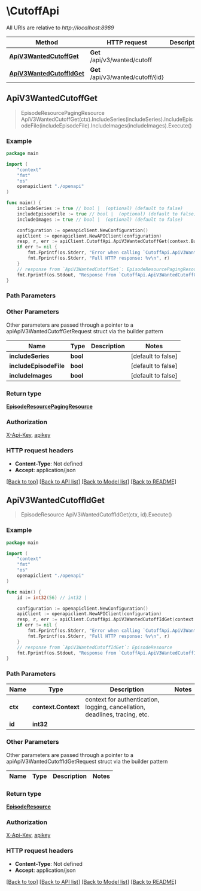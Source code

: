 # \CutoffApi

All URIs are relative to *http://localhost:8989*

Method | HTTP request | Description
------------- | ------------- | -------------
[**ApiV3WantedCutoffGet**](CutoffApi.md#ApiV3WantedCutoffGet) | **Get** /api/v3/wanted/cutoff | 
[**ApiV3WantedCutoffIdGet**](CutoffApi.md#ApiV3WantedCutoffIdGet) | **Get** /api/v3/wanted/cutoff/{id} | 



## ApiV3WantedCutoffGet

> EpisodeResourcePagingResource ApiV3WantedCutoffGet(ctx).IncludeSeries(includeSeries).IncludeEpisodeFile(includeEpisodeFile).IncludeImages(includeImages).Execute()



### Example

```go
package main

import (
    "context"
    "fmt"
    "os"
    openapiclient "./openapi"
)

func main() {
    includeSeries := true // bool |  (optional) (default to false)
    includeEpisodeFile := true // bool |  (optional) (default to false)
    includeImages := true // bool |  (optional) (default to false)

    configuration := openapiclient.NewConfiguration()
    apiClient := openapiclient.NewAPIClient(configuration)
    resp, r, err := apiClient.CutoffApi.ApiV3WantedCutoffGet(context.Background()).IncludeSeries(includeSeries).IncludeEpisodeFile(includeEpisodeFile).IncludeImages(includeImages).Execute()
    if err != nil {
        fmt.Fprintf(os.Stderr, "Error when calling `CutoffApi.ApiV3WantedCutoffGet``: %v\n", err)
        fmt.Fprintf(os.Stderr, "Full HTTP response: %v\n", r)
    }
    // response from `ApiV3WantedCutoffGet`: EpisodeResourcePagingResource
    fmt.Fprintf(os.Stdout, "Response from `CutoffApi.ApiV3WantedCutoffGet`: %v\n", resp)
}
```

### Path Parameters



### Other Parameters

Other parameters are passed through a pointer to a apiApiV3WantedCutoffGetRequest struct via the builder pattern


Name | Type | Description  | Notes
------------- | ------------- | ------------- | -------------
 **includeSeries** | **bool** |  | [default to false]
 **includeEpisodeFile** | **bool** |  | [default to false]
 **includeImages** | **bool** |  | [default to false]

### Return type

[**EpisodeResourcePagingResource**](EpisodeResourcePagingResource.md)

### Authorization

[X-Api-Key](../README.md#X-Api-Key), [apikey](../README.md#apikey)

### HTTP request headers

- **Content-Type**: Not defined
- **Accept**: application/json

[[Back to top]](#) [[Back to API list]](../README.md#documentation-for-api-endpoints)
[[Back to Model list]](../README.md#documentation-for-models)
[[Back to README]](../README.md)


## ApiV3WantedCutoffIdGet

> EpisodeResource ApiV3WantedCutoffIdGet(ctx, id).Execute()



### Example

```go
package main

import (
    "context"
    "fmt"
    "os"
    openapiclient "./openapi"
)

func main() {
    id := int32(56) // int32 | 

    configuration := openapiclient.NewConfiguration()
    apiClient := openapiclient.NewAPIClient(configuration)
    resp, r, err := apiClient.CutoffApi.ApiV3WantedCutoffIdGet(context.Background(), id).Execute()
    if err != nil {
        fmt.Fprintf(os.Stderr, "Error when calling `CutoffApi.ApiV3WantedCutoffIdGet``: %v\n", err)
        fmt.Fprintf(os.Stderr, "Full HTTP response: %v\n", r)
    }
    // response from `ApiV3WantedCutoffIdGet`: EpisodeResource
    fmt.Fprintf(os.Stdout, "Response from `CutoffApi.ApiV3WantedCutoffIdGet`: %v\n", resp)
}
```

### Path Parameters


Name | Type | Description  | Notes
------------- | ------------- | ------------- | -------------
**ctx** | **context.Context** | context for authentication, logging, cancellation, deadlines, tracing, etc.
**id** | **int32** |  | 

### Other Parameters

Other parameters are passed through a pointer to a apiApiV3WantedCutoffIdGetRequest struct via the builder pattern


Name | Type | Description  | Notes
------------- | ------------- | ------------- | -------------


### Return type

[**EpisodeResource**](EpisodeResource.md)

### Authorization

[X-Api-Key](../README.md#X-Api-Key), [apikey](../README.md#apikey)

### HTTP request headers

- **Content-Type**: Not defined
- **Accept**: application/json

[[Back to top]](#) [[Back to API list]](../README.md#documentation-for-api-endpoints)
[[Back to Model list]](../README.md#documentation-for-models)
[[Back to README]](../README.md)

